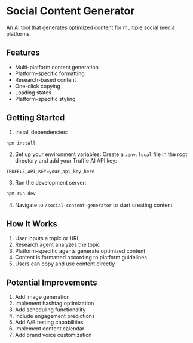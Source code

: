 # Social Content Generator

An AI tool that generates optimized content for multiple social media platforms.

## Features

- Multi-platform content generation
- Platform-specific formatting
- Research-based content
- One-click copying
- Loading states
- Platform-specific styling

## Getting Started

1. Install dependencies:
```bash
npm install
```

2. Set up your environment variables:
Create a `.env.local` file in the root directory and add your Truffle AI API key:
```
TRUFFLE_API_KEY=your_api_key_here
```

3. Run the development server:
```bash
npm run dev
```

4. Navigate to `/social-content-generator` to start creating content

## How It Works

1. User inputs a topic or URL
2. Research agent analyzes the topic
3. Platform-specific agents generate optimized content
4. Content is formatted according to platform guidelines
5. Users can copy and use content directly

## Potential Improvements

1. Add image generation
2. Implement hashtag optimization
3. Add scheduling functionality
4. Include engagement predictions
5. Add A/B testing capabilities
6. Implement content calendar
7. Add brand voice customization
